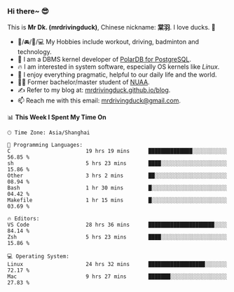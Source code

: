 ### Hi there~ 😎

This is **Mr Dk. (mrdrivingduck)**, Chinese nickname: **棠羽**. I love ducks. 🦆

- 💪/🚘/🏸/💻 My Hobbies include workout, driving, badminton and technology.
- 🍊 I am a DBMS kernel developer of [PolarDB for PostgreSQL](https://github.com/ApsaraDB/PolarDB-for-PostgreSQL).
- 🔥 I am interested in system software, especially OS kernels like *Linux*.
- 🔧 I enjoy everything pragmatic, helpful to our daily life and the world.
- 👨‍🎓 Former bachelor/master student of [NUAA](https://en.wikipedia.org/wiki/Nanjing_University_of_Aeronautics_and_Astronautics).
- ✍ Refer to my blog at: [mrdrivingduck.github.io/blog](https://mrdrivingduck.github.io/blog/).
- 📫 Reach me with this email: [mrdrivingduck@gmail.com](mailto:mrdrivingduck@gmail.com).

<!--START_SECTION:waka-->
📊 **This Week I Spent My Time On** 

```text
🕑︎ Time Zone: Asia/Shanghai

💬 Programming Languages: 
C                        19 hrs 19 mins      ██████████████░░░░░░░░░░░   56.85 % 
sh                       5 hrs 23 mins       ████░░░░░░░░░░░░░░░░░░░░░   15.86 % 
Other                    3 hrs 2 mins        ██░░░░░░░░░░░░░░░░░░░░░░░   08.94 % 
Bash                     1 hr 30 mins        █░░░░░░░░░░░░░░░░░░░░░░░░   04.42 % 
Makefile                 1 hr 15 mins        █░░░░░░░░░░░░░░░░░░░░░░░░   03.69 % 

🔥 Editors: 
VS Code                  28 hrs 36 mins      █████████████████████░░░░   84.14 % 
Zsh                      5 hrs 23 mins       ████░░░░░░░░░░░░░░░░░░░░░   15.86 % 

💻 Operating System: 
Linux                    24 hrs 32 mins      ██████████████████░░░░░░░   72.17 % 
Mac                      9 hrs 27 mins       ███████░░░░░░░░░░░░░░░░░░   27.83 % 
```


<!--END_SECTION:waka-->

<!-- ![Mr Dk.'s GitHub Stats](https://github-readme-stats.vercel.app/api?username=mrdrivingduck&count_private&show_icons=true&theme=buefy) -->

<!-- ![Most Used Languages](https://github-readme-stats.vercel.app/api/top-langs/?username=mrdrivingduck&exclude_repo=mips32-CPU,snort-tcp-socket&theme=buefy&layout=compact&langs_count=10) -->


<!--
**mrdrivingduck/mrdrivingduck** is a ✨ _special_ ✨ repository because its `README.md` (this file) appears on your GitHub profile.

Here are some ideas to get you started:

- 🔭 I’m currently working on ...
- 🌱 I’m currently learning ...
- 👯 I’m looking to collaborate on ...
- 🤔 I’m looking for help with ...
- 💬 Ask me about ...
- 📫 How to reach me: ...
- 😄 Pronouns: ...
- ⚡ Fun fact: ...
-->
